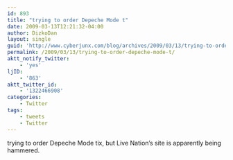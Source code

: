 ```yaml
---
id: 893
title: "trying to order Depeche Mode t"
date: 2009-03-13T12:21:32-04:00
author: DizkoDan
layout: single
guid: 'http://www.cyberjunx.com/blog/archives/2009/03/13/trying-to-order-depeche-mode-t/'
permalink: /2009/03/13/trying-to-order-depeche-mode-t/
aktt_notify_twitter:
    - 'yes'
ljID:
    - '863'
aktt_twitter_id:
    - '1322466908'
categories:
    - Twitter
tags:
    - tweets
    - Twitter
---
```


trying to order Depeche Mode tix, but Live Nation’s site is apparently being hammered.